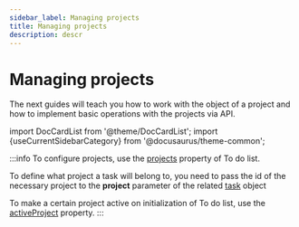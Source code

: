 ```yaml
---
sidebar_label: Managing projects
title: Managing projects
description: descr
---
```


# Managing projects




The next guides will teach you how to work with the object of a project and how to implement basic operations with the projects via API.

import DocCardList from '@theme/DocCardList';
import {useCurrentSidebarCategory} from '@docusaurus/theme-common';

<DocCardList items={useCurrentSidebarCategory().items}/>

:::info
To configure projects, use the [projects](api/configs/projects_config/) property of To do list.

To define what project a task will belong to, you need to pass the id of the necessary project to the **project** parameter of the related [task](api/configs/tasks_config.md) object

To make a certain project active on initialization of To do list, use the [activeProject](../../api/configs/activeproject_config/) property.
:::